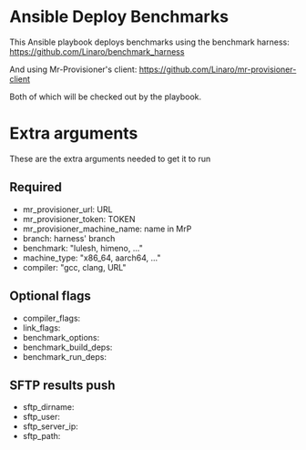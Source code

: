 # Ansible Deploy Benchmarks

This Ansible playbook deploys benchmarks using the benchmark harness:
https://github.com/Linaro/benchmark_harness

And using Mr-Provisioner's client:
https://github.com/Linaro/mr-provisioner-client

Both of which will be checked out by the playbook.

# Extra arguments

These are the extra arguments needed to get it to run

## Required

* mr_provisioner_url: URL
* mr_provisioner_token: TOKEN
* mr_provisioner_machine_name: name in MrP
* branch: harness' branch
* benchmark: "lulesh, himeno, ..."
* machine_type: "x86_64, aarch64, ..."
* compiler: "gcc, clang, URL"

## Optional flags

* compiler_flags:
* link_flags:
* benchmark_options:
* benchmark_build_deps:
* benchmark_run_deps:

## SFTP results push

* sftp_dirname:
* sftp_user:
* sftp_server_ip:
* sftp_path:
